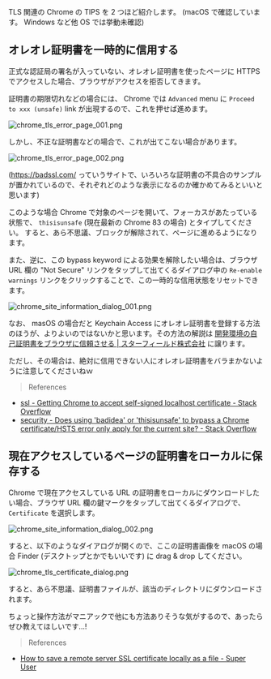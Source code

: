 TLS 関連の Chrome の TIPS を 2 つほど紹介します。 (macOS で確認しています。 Windows など他 OS では挙動未確認)

## オレオレ証明書を一時的に信用する

正式な認証局の署名が入っていない、オレオレ証明書を使ったページに HTTPS でアクセスした場合、ブラウザがアクセスを拒否してきます。

証明書の期限切れなどの場合には、 Chrome では `Advanced` menu に `Proceed to xxx (unsafe)` link が出現するので、これを押せば進めます。

![chrome_tls_error_page_001.png](https://files.tearoom6.biz/fa7365e1-75ba-49a2-b310-bf763fdc4d9f.png)

しかし、不正な証明書などの場合で、これが出てこない場合があります。

![chrome_tls_error_page_002.png](https://files.tearoom6.biz/bb818339-8059-4914-bba3-85fab300d442.png)

(https://badssl.com/ っていうサイトで、いろいろな証明書の不具合のサンプルが置かれているので、それぞれどのような表示になるのか確かめてみるといいと思います)

このような場合 Chrome で対象のページを開いて、フォーカスがあたっている状態で、 `thisisunsafe` (現在最新の Chrome 83 の場合) とタイプしてください。
すると、あら不思議、ブロックが解除されて、ページに進めるようになります。

また、逆に、この bypass keyword による効果を解除したい場合は、ブラウザ URL 欄の "Not Secure" リンクをタップして出てくるダイアログ中の `Re-enable warnings` リンクをクリックすることで、この一時的な信用状態をリセットできます。

![chrome_site_information_dialog_001.png](https://files.tearoom6.biz/d27e71bf-c920-45e6-a189-602b38f10588.png)

なお、 masOS の場合だと Keychain Access にオレオレ証明書を登録する方法のほうが、よりよいのではないかと思います。その方法の解説は [開発環境の自己証明書をブラウザに信頼させる | スターフィールド株式会社](https://sterfield.co.jp/programmer/%E9%96%8B%E7%99%BA%E7%92%B0%E5%A2%83%E3%81%AE%E8%87%AA%E5%B7%B1%E8%A8%BC%E6%98%8E%E6%9B%B8%E3%82%92%E3%83%96%E3%83%A9%E3%82%A6%E3%82%B6%E3%81%AB%E4%BF%A1%E9%A0%BC%E3%81%95%E3%81%9B%E3%82%8B/) に譲ります。

ただし、その場合は、絶対に信用できない人にオレオレ証明書をバラまかないように注意してくださいねｗ

> References

- [ssl - Getting Chrome to accept self-signed localhost certificate - Stack Overflow](https://stackoverflow.com/questions/7580508/)
- [security - Does using 'badidea' or 'thisisunsafe' to bypass a Chrome certificate/HSTS error only apply for the current site? - Stack Overflow](https://stackoverflow.com/questions/35274659/)


## 現在アクセスしているページの証明書をローカルに保存する

Chrome で現在アクセスしている URL の証明書をローカルにダウンロードしたい場合、ブラウザ URL 欄の鍵マークをタップして出てくるダイアログで、 `Certificate` を選択します。

![chrome_site_information_dialog_002.png](https://files.tearoom6.biz/0b842f9c-dcb9-46d9-a1de-7e552b3a7aee.png)

すると、以下のようなダイアログが開くので、ここの証明書画像を macOS の場合 Finder (デスクトップとかでもいいです) に drag & drop してください。

![chrome_tls_certificate_dialog.png](https://files.tearoom6.biz/246f47fc-aa00-4c68-9dc1-41b794770202.png)

すると、あら不思議、証明書ファイルが、該当のディレクトリにダウンロードされます。

ちょっと操作方法がマニアックで他にも方法ありそうな気がするので、あったらぜひ教えてほしいです...!

> References

- [How to save a remote server SSL certificate locally as a file - Super User](https://superuser.com/questions/97201/)
